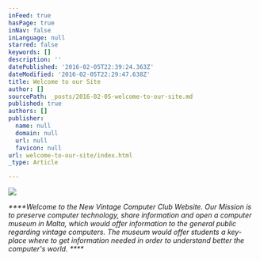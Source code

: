 ```yaml
---
inFeed: true
hasPage: true
inNav: false
inLanguage: null
starred: false
keywords: []
description: ''
datePublished: '2016-02-05T22:39:24.363Z'
dateModified: '2016-02-05T22:29:47.638Z'
title: Welcome to our Site
author: []
sourcePath: _posts/2016-02-05-welcome-to-our-site.md
published: true
authors: []
publisher:
  name: null
  domain: null
  url: null
  favicon: null
url: welcome-to-our-site/index.html
_type: Article

---
```

![](https://the-grid-user-content.s3-us-west-2.amazonaws.com/83d07fc2-f7e9-47f6-8820-95e516368708.jpg)

_****Welcome to the New Vintage Computer Club Website. Our Mission is to preserve computer technology, share
information and open a computer museum in Malta, which would offer information
to the general public regarding vintage computers. The museum would offer
students a key-place where to get information needed in order to understand
better the computer's world. ****_